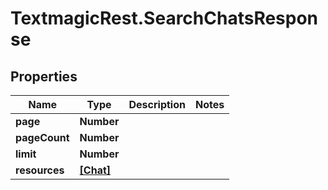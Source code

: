 # TextmagicRest.SearchChatsResponse

## Properties
Name | Type | Description | Notes
------------ | ------------- | ------------- | -------------
**page** | **Number** |  | 
**pageCount** | **Number** |  | 
**limit** | **Number** |  | 
**resources** | [**[Chat]**](Chat.md) |  | 


